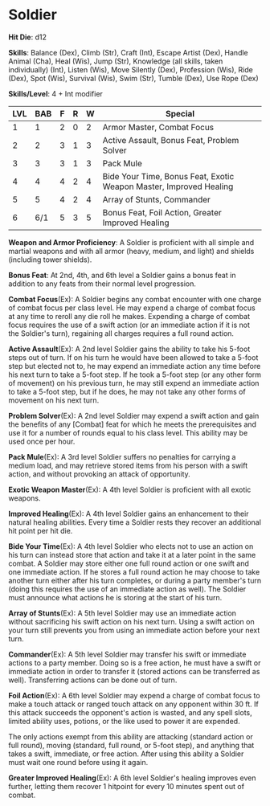 # Soldier 

**Hit Die**: d12

**Skills**: Balance (Dex), Climb (Str), Craft (Int), Escape Artist (Dex), Handle Animal (Cha), Heal (Wis), Jump (Str), Knowledge (all skills, taken individually) (Int), Listen (Wis), Move Silently (Dex), Profession (Wis), Ride (Dex), Spot (Wis), Survival (Wis), Swim (Str), Tumble (Dex), Use Rope (Dex)

**Skills/Level**: 4 + Int modifier

LVL | BAB | F | R | W | Special 
--- | --- | - | - | - | ------- 
1   | 1   | 2 | 0 | 2 | Armor Master, Combat Focus          
2   | 2   | 3 | 1 | 3 | Active Assault, Bonus Feat, Problem Solver          
3   | 3   | 3 | 1 | 3 | Pack Mule 
4   | 4   | 4 | 2 | 4 | Bide Your Time, Bonus Feat, Exotic Weapon Master, Improved Healing
5   | 5   | 4 | 2 | 4 | Array of Stunts, Commander
6   | 6/1 | 5 | 3 | 5 | Bonus Feat, Foil Action, Greater Improved Healing

**Weapon and Armor Proficiency**: A Soldier is proficient with all simple and martial weapons and with all armor (heavy, medium, and light) and shields (including tower shields).

**Bonus Feat**: At 2nd, 4th, and 6th level a Soldier gains a bonus feat in addition to any feats from their normal level progression.

**Combat Focus**(Ex): A Soldier begins any combat encounter with one charge of combat focus per class level. He may expend a charge of combat focus at any time to reroll any die roll he makes. Expending a charge of combat focus requires the use of a swift action (or an immediate action if it is not the Soldier's turn), regaining all charges requires a full round action.

**Active Assault**(Ex): A 2nd level Soldier gains the ability to take his 5-foot steps out of turn. If on his turn he would have been allowed to take a 5-foot step but elected not to, he may expend an immediate action any time before his next turn to take a 5-foot step. If he took a 5-foot step (or any other form of movement) on his previous turn, he may still expend an immediate action to take a 5-foot step, but if he does, he may not take any other forms of movement on his next turn.

**Problem Solver**(Ex): A 2nd level Soldier may expend a swift action and gain the benefits of any [Combat] feat for which he meets the prerequisites and use it for a number of rounds equal to his class level. This ability may be used once per hour.

**Pack Mule**(Ex): A 3rd level Soldier suffers no penalties for carrying a medium load, and may retrieve stored items from his person with a swift action, and without provoking an attack of opportunity. 

**Exotic Weapon Master**(Ex): A 4th level Soldier is proficient with all exotic weapons.

**Improved Healing**(Ex): A 4th level Soldier gains an enhancement to their natural healing abilities. Every time a Soldier rests they recover an additional hit point per hit die. 

**Bide Your Time**(Ex): A 4th level Soldier who elects not to use an action on his turn can instead store that action and take it at a later point in the same combat. A Soldier may store either one full round action or one swift and one immediate action. If he stores a full round action he may choose to take another turn either after his turn completes, or during a party member's turn (doing this requires the use of an immediate action as well). The Soldier must announce what actions he is storing at the start of his turn.

**Array of Stunts**(Ex): A 5th level Soldier may use an immediate action without sacrificing his swift action on his next turn. Using a swift action on your turn still prevents you from using an immediate action before your next turn.

**Commander**(Ex): A 5th level Soldier may transfer his swift or immediate actions to a party member. Doing so is a free action, he must have a swift or immediate action in order to transfer it (stored actions can be transferred as well). Transferring actions can be done out of turn.

**Foil Action**(Ex): A 6th level Soldier may expend a charge of combat focus to make a touch attack or ranged touch attack on any opponent within 30 ft. If this attack succeeds the opponent's action is wasted, and any spell slots, limited ability uses, potions, or the like used to power it are expended.

The only actions exempt from this ability are attacking (standard action or full round), moving (standard, full round, or 5-foot step), and anything that takes a swift, immediate, or free action. After using this ability a Soldier must wait one round before using it again.

**Greater Improved Healing**(Ex): A 6th level Soldier's healing improves even further, letting them recover 1 hitpoint for every 10 minutes spent out of combat. 